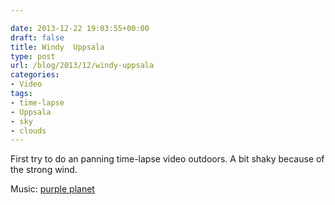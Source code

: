 ```yaml
---

date: 2013-12-22 19:03:55+00:00
draft: false
title: Windy  Uppsala
type: post
url: /blog/2013/12/windy-uppsala
categories:
- Video
tags:
- time-lapse
- Uppsala
- sky
- clouds
---
```


First try to do an panning time-lapse video outdoors. A bit shaky because of the strong wind.


 
   
 


Music: [purple planet](http://www.purple-planet.com)
